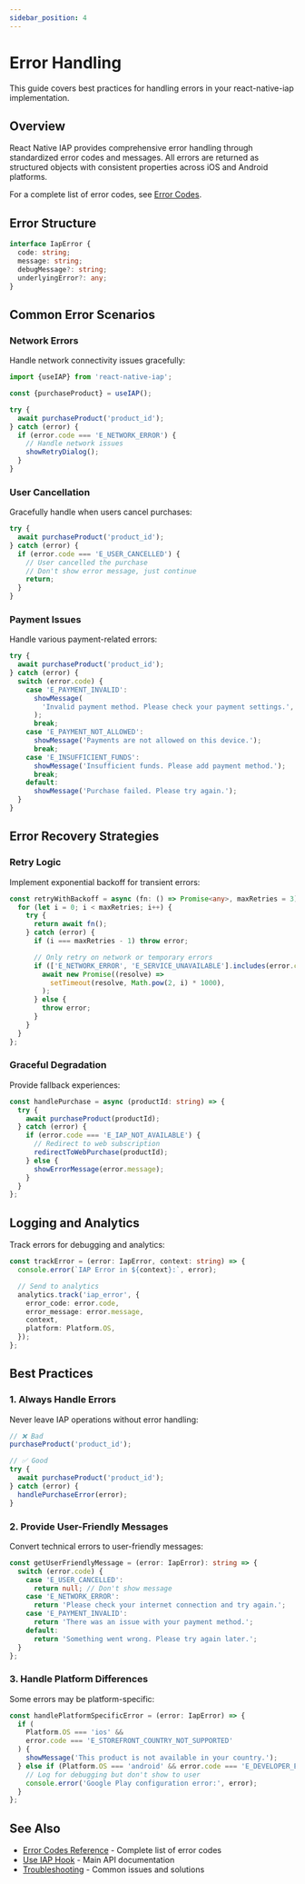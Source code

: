 ```yaml
---
sidebar_position: 4
---
```


# Error Handling

This guide covers best practices for handling errors in your react-native-iap implementation.

## Overview

React Native IAP provides comprehensive error handling through standardized error codes and messages. All errors are returned as structured objects with consistent properties across iOS and Android platforms.

For a complete list of error codes, see [Error Codes](../api/error-codes).

## Error Structure

```typescript
interface IapError {
  code: string;
  message: string;
  debugMessage?: string;
  underlyingError?: any;
}
```

## Common Error Scenarios

### Network Errors

Handle network connectivity issues gracefully:

```typescript
import {useIAP} from 'react-native-iap';

const {purchaseProduct} = useIAP();

try {
  await purchaseProduct('product_id');
} catch (error) {
  if (error.code === 'E_NETWORK_ERROR') {
    // Handle network issues
    showRetryDialog();
  }
}
```

### User Cancellation

Gracefully handle when users cancel purchases:

```typescript
try {
  await purchaseProduct('product_id');
} catch (error) {
  if (error.code === 'E_USER_CANCELLED') {
    // User cancelled the purchase
    // Don't show error message, just continue
    return;
  }
}
```

### Payment Issues

Handle various payment-related errors:

```typescript
try {
  await purchaseProduct('product_id');
} catch (error) {
  switch (error.code) {
    case 'E_PAYMENT_INVALID':
      showMessage(
        'Invalid payment method. Please check your payment settings.',
      );
      break;
    case 'E_PAYMENT_NOT_ALLOWED':
      showMessage('Payments are not allowed on this device.');
      break;
    case 'E_INSUFFICIENT_FUNDS':
      showMessage('Insufficient funds. Please add payment method.');
      break;
    default:
      showMessage('Purchase failed. Please try again.');
  }
}
```

## Error Recovery Strategies

### Retry Logic

Implement exponential backoff for transient errors:

```typescript
const retryWithBackoff = async (fn: () => Promise<any>, maxRetries = 3) => {
  for (let i = 0; i < maxRetries; i++) {
    try {
      return await fn();
    } catch (error) {
      if (i === maxRetries - 1) throw error;

      // Only retry on network or temporary errors
      if (['E_NETWORK_ERROR', 'E_SERVICE_UNAVAILABLE'].includes(error.code)) {
        await new Promise((resolve) =>
          setTimeout(resolve, Math.pow(2, i) * 1000),
        );
      } else {
        throw error;
      }
    }
  }
};
```

### Graceful Degradation

Provide fallback experiences:

```typescript
const handlePurchase = async (productId: string) => {
  try {
    await purchaseProduct(productId);
  } catch (error) {
    if (error.code === 'E_IAP_NOT_AVAILABLE') {
      // Redirect to web subscription
      redirectToWebPurchase(productId);
    } else {
      showErrorMessage(error.message);
    }
  }
};
```

## Logging and Analytics

Track errors for debugging and analytics:

```typescript
const trackError = (error: IapError, context: string) => {
  console.error(`IAP Error in ${context}:`, error);

  // Send to analytics
  analytics.track('iap_error', {
    error_code: error.code,
    error_message: error.message,
    context,
    platform: Platform.OS,
  });
};
```

## Best Practices

### 1. Always Handle Errors

Never leave IAP operations without error handling:

```typescript
// ❌ Bad
purchaseProduct('product_id');

// ✅ Good
try {
  await purchaseProduct('product_id');
} catch (error) {
  handlePurchaseError(error);
}
```

### 2. Provide User-Friendly Messages

Convert technical errors to user-friendly messages:

```typescript
const getUserFriendlyMessage = (error: IapError): string => {
  switch (error.code) {
    case 'E_USER_CANCELLED':
      return null; // Don't show message
    case 'E_NETWORK_ERROR':
      return 'Please check your internet connection and try again.';
    case 'E_PAYMENT_INVALID':
      return 'There was an issue with your payment method.';
    default:
      return 'Something went wrong. Please try again later.';
  }
};
```

### 3. Handle Platform Differences

Some errors may be platform-specific:

```typescript
const handlePlatformSpecificError = (error: IapError) => {
  if (
    Platform.OS === 'ios' &&
    error.code === 'E_STOREFRONT_COUNTRY_NOT_SUPPORTED'
  ) {
    showMessage('This product is not available in your country.');
  } else if (Platform.OS === 'android' && error.code === 'E_DEVELOPER_ERROR') {
    // Log for debugging but don't show to user
    console.error('Google Play configuration error:', error);
  }
};
```

## See Also

- [Error Codes Reference](../api/error-codes) - Complete list of error codes
- [Use IAP Hook](../api/use-iap) - Main API documentation
- [Troubleshooting](./troubleshooting) - Common issues and solutions
